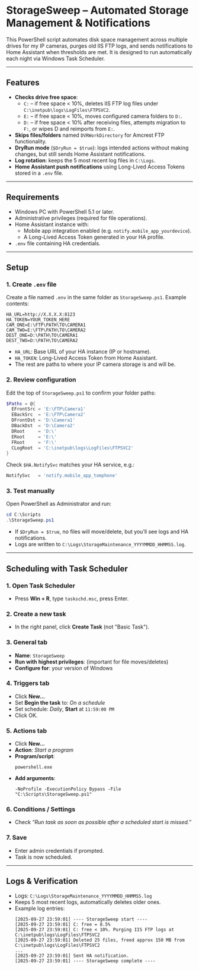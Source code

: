 # StorageSweep – Automated Storage Management & Notifications

This PowerShell script automates disk space management across multiple drives for my IP cameras, purges old IIS FTP logs, and sends notifications to Home Assistant when thresholds are met. It is designed to run automatically each night via Windows Task Scheduler.

---

## Features
- **Checks drive free space**:
  - `C:` – if free space < 10%, deletes IIS FTP log files under `C:\inetpub\logs\LogFiles\FTPSVC2`.
  - `E:` – if free space < 10%, moves configured camera folders to `D:`.
  - `D:` – if free space < 10% after receiving files, attempts migration to `F:`, or wipes D and reimports from `E:`.
- **Skips files/folders** named `DVRWorkDirectory` for Amcrest FTP functionality.
- **DryRun mode** (`$DryRun = $true`): logs intended actions without making changes, but still sends Home Assistant notifications.
- **Log rotation**: keeps the 5 most recent log files in `C:\Logs`.
- **Home Assistant push notifications** using Long-Lived Access Tokens stored in a `.env` file.

---

## Requirements
- Windows PC with PowerShell 5.1 or later.
- Administrative privileges (required for file operations).
- Home Assistant instance with:
  - Mobile app integration enabled (e.g. `notify.mobile_app_yourdevice`).
  - A Long-Lived Access Token generated in your HA profile.
- `.env` file containing HA credentials.

---

## Setup

### 1. Create `.env` file
Create a file named `.env` in the same folder as `StorageSweep.ps1`. Example contents:

```env
HA_URL=http://X.X.X.X:8123
HA_TOKEN=YOUR_TOKEN_HERE
CAM_ONE=E:\FTP\PATH\TO\CAMERA1
CAM_TWO=E:\FTP\PATH\TO\CAMERA2
DEST_ONE=D:\PATH\TO\CAMERA1
DEST_TWO=D:\PATH\TO\CAMERA2
```

- `HA_URL`: Base URL of your HA instance (IP or hostname).
- `HA_TOKEN`: Long-Lived Access Token from Home Assistant.
- The rest are paths to where your IP camera storage is and will be.

### 2. Review configuration
Edit the top of `StorageSweep.ps1` to confirm your folder paths:

```powershell
$Paths = @{
  EFrontSrc = 'E:\FTP\Camera1'
  EBackSrc  = 'E:\FTP\Camera2'
  DFrontDst = 'D:\Camera1'
  DBackDst  = 'D:\Camera2'
  DRoot     = 'D:\'
  ERoot     = 'E:\'
  FRoot     = 'F:\'
  CLogRoot  = 'C:\inetpub\logs\LogFiles\FTPSVC2'
}
```

Check `$HA.NotifySvc` matches your HA service, e.g.:

```powershell
NotifySvc   = 'notify.mobile_app_tomphone'
```

### 3. Test manually
Open PowerShell as Administrator and run:

```powershell
cd C:\Scripts
.\StorageSweep.ps1
```

- If `$DryRun = $true`, no files will move/delete, but you’ll see logs and HA notifications.
- Logs are written to `C:\Logs\StorageMaintenance_YYYYMMDD_HHMMSS.log`.

---

## Scheduling with Task Scheduler

### 1. Open Task Scheduler
- Press **Win + R**, type `taskschd.msc`, press Enter.

### 2. Create a new task
- In the right panel, click **Create Task** (not "Basic Task").

### 3. General tab
- **Name**: `StorageSweep`
- **Run with highest privileges**:  (important for file moves/deletes)
- **Configure for**: your version of Windows

### 4. Triggers tab
- Click **New…**
- Set **Begin the task** to: *On a schedule*
- Set schedule: *Daily*, **Start** at `11:59:00 PM`
- Click OK.

### 5. Actions tab
- Click **New…**
- **Action**: *Start a program*
- **Program/script**:
  ```
  powershell.exe
  ```
- **Add arguments**:
  ```
  -NoProfile -ExecutionPolicy Bypass -File "C:\Scripts\StorageSweep.ps1"
  ```


### 6. Conditions / Settings
  - Check *“Run task as soon as possible after a scheduled start is missed.”*

### 7. Save
- Enter admin credentials if prompted.
- Task is now scheduled.

---

## Logs & Verification
- Logs: `C:\Logs\StorageMaintenance_YYYYMMDD_HHMMSS.log`
- Keeps 5 most recent logs, automatically deletes older ones.
- Example log entries:
  ```
  [2025-09-27 23:59:01] ---- StorageSweep start ----
  [2025-09-27 23:59:01] C: free = 8.5%
  [2025-09-27 23:59:01] C: free < 10%. Purging IIS FTP logs at C:\inetpub\logs\LogFiles\FTPSVC2
  [2025-09-27 23:59:01] Deleted 25 files, freed approx 150 MB from C:\inetpub\logs\LogFiles\FTPSVC2
  ...
  [2025-09-27 23:59:01] Sent HA notification.
  [2025-09-27 23:59:01] ---- StorageSweep complete ----
  ```

